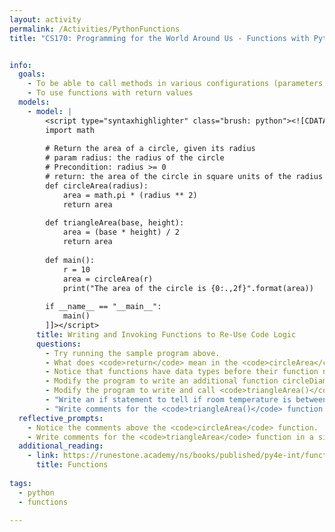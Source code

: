 ```yaml
---
layout: activity
permalink: /Activities/PythonFunctions
title: "CS170: Programming for the World Around Us - Functions with Python"


info:
  goals: 
    - To be able to call methods in various configurations (parameters, return values)
    - To use functions with return values
  models:
    - model: |
        <script type="syntaxhighlighter" class="brush: python"><![CDATA[
        import math
        
        # Return the area of a circle, given its radius
        # param radius: the radius of the circle
        # Precondition: radius >= 0
        # return: the area of the circle in square units of the radius  
        def circleArea(radius):
            area = math.pi * (radius ** 2)
            return area
            
        def triangleArea(base, height):       
            area = (base * height) / 2
            return area
            
        def main():
            r = 10
            area = circleArea(r)
            print("The area of the circle is {0:.,2f}".format(area))
            
        if __name__ == "__main__":
            main()
        ]]></script>     
      title: Writing and Invoking Functions to Re-Use Code Logic
      questions:
        - Try running the sample program above.
        - What does <code>return</code> mean in the <code>circleArea</code> function above?
        - Notice that functions have data types before their function names, just like variables do.  What is the return type of <code>circleArea()</code>?
        - Modify the program to write an additional function circleDiameter() that computes the diameter (<span>\(2 \times \pi \times r\)</span>) given the radius of the circle.  Call that function from main() and print the value.
        - Modify the program to write and call <code>triangleArea()</code> from <code>main()</code> and then print the area of a triangle whose dimensions you choose.
        - "Write an if statement to tell if room temperature is between 70 and 74 degrees (you can print out a message saying whether or not it is in this range).  Then, migrate this to a function that accepts the temperature as a parameter, and call this function at least twice from <code>main()</code>.  Next, add a second parameter to this function to represent the humidity, and display a separate message indicating whether it is within a range of 30 and 50 percent.  Finally, modify your function to return a <code>boolean</code> if both conditions are met.  How might you use this logic to control a thermostat device?"   
        - "Write comments for the <code>triangleArea()</code> function similar to the <code>circleArea</code> function." 
  reflective_prompts:
    - Notice the comments above the <code>circleArea</code> function.  What do you think a precondition means?
    - Write comments for the <code>triangleArea</code> function in a similar spirit to those of the <code>circleArea</code> function.        
  additional_reading:
    - link: https://runestone.academy/ns/books/published/py4e-int/functions/toctree.html
      title: Functions
      
tags:
  - python
  - functions
  
---
```


